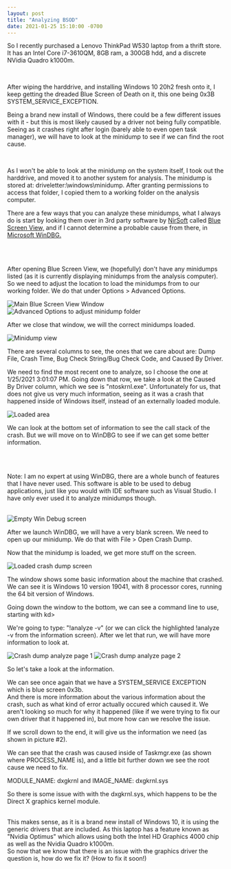 ```yaml
---
layout: post
title: "Analyzing BSOD"
date: 2021-01-25 15:10:00 -0700
---
```


So I recently purchased a Lenovo ThinkPad W530 laptop from a thrift store. It has an Intel Core i7-3610QM, 8GB ram, a 300GB hdd, and a discrete NVidia Quadro k1000m.

<br />

After wiping the harddrive, and installing Windows 10 20h2 fresh onto it, I keep getting the dreaded Blue Screen of Death on it, this one being 0x3B SYSTEM_SERVICE_EXCEPTION.

Being a brand new install of Windows, there could be a few different issues with it - but this is most likely caused by a driver not being fully compatible. Seeing as it crashes right after login (barely able to even open task manager), we will have to look at the minidump to see if we can find the root cause.

<br />

As I won't be able to look at the minidump on the system itself, I took out the harddrive, and moved it to another system for analysis. The minidump is stored at: driveletter:\windows\minidump. After granting permissions to access that folder, I copied them to a working folder on the analysis computer.

There are a few ways that you can analyze these minidumps, what I always do is start by looking them over in 3rd party software by [NirSoft](https://www.nirsoft.net/) called [Blue Screen View,](https://www.nirsoft.net/utils/blue_screen_view.html) and if I cannot determine a probable cause from there, in [Microsoft WinDBG.](https://docs.microsoft.com/en-us/windows-hardware/drivers/debugger/debugger-download-tools)

<br /><br />

After opening Blue Screen View, we (hopefully) don't have any minidumps listed (as it is currently displaying minidumps from the analysis computer). So we need to adjust the location to load the minidumps from to our working folder. We do that under Options > Advanced Options.

![Main Blue Screen View Window](/assets/images/2021-01-25-BlueScreen/1.png)
![Advanced Options to adjust minidump folder](/assets/images/2021-01-25-BlueScreen/2.png)

After we close that window, we will the correct minidumps loaded.

![Minidump view](/assets/images/2021-01-25-BlueScreen/3.png)

There are several columns to see, the ones that we care about are: Dump File, Crash Time, Bug Check String/Bug Check Code, and Caused By Driver.

We need to find the most recent one to analyze, so I choose the one at 1/25/2021 3:01:07 PM. Going down that row, we take a look at the Caused By Driver column, which we see is "ntoskrnl.exe". Unfortunately for us, that does not give us very much information, seeing as it was a crash that happened inside of Windows itself, instead of an externally loaded module.

![Loaded area](/assets/images/2021-01-25-BlueScreen/4.png)

We can look at the bottom set of information to see the call stack of the crash. But we will move on to WinDBG to see if we can get some better information.

<br /><br />

Note: I am no expert at using WinDBG, there are a whole bunch of features that I have never used. This software is able to be used to debug applications, just like you would with IDE software such as Visual Studio. I have only ever used it to analyze minidumps though.
<br /><br />

![Empty Win Debug screen](/assets/images/2021-01-25-BlueScreen/5.png)

After we launch WinDBG, we will have a very blank screen. We need to open up our minidump. We do that with File > Open Crash Dump.

Now that the minidump is loaded, we get more stuff on the screen.

![Loaded crash dump screen](/assets/images/2021-01-25-BlueScreen/6.png)

The window shows some basic information about the machine that crashed. We can see it is Windows 10 version 19041, with 8 processor cores, running the 64 bit version of Windows.

Going down the window to the bottom, we can see a command line to use, starting with kd>

We're going to type: "!analyze -v" (or we can click the highlighted !analyze -v from the information screen). After we let that run, we will have more information to look at.

![Crash dump analyze page 1](/assets/images/2021-01-25-BlueScreen/7.png)
![Crash dump analyze page 2](/assets/images/2021-01-25-BlueScreen/8.png)

So let's take a look at the information. 
<br />

We can see once again that we have a SYSTEM_SERVICE EXCEPTION which is blue screen 0x3b.<br />
And there is more information about the various information about the crash, such as what kind of error actually occured which caused it. We aren't looking so much for why it happened (like if we were trying to fix our own driver that it happened in), but more how can we resolve the issue.

If we scroll down to the end, it will give us the information we need (as shown in picture #2).

We can see that the crash was caused inside of Taskmgr.exe (as shown where PROCESS_NAME is), and a little bit further down we see the root cause we need to fix.

MODULE_NAME: dxgkrnl and IMAGE_NAME: dxgkrnl.sys
<br />

So there is some issue with with the dxgkrnl.sys, which happens to be the Direct X graphics kernel module.

<br />
This makes sense, as it is a brand new install of Windows 10, it is using the generic drivers that are included. As this laptop has a feature known as "Nvidia Optimus" which allows using both the Intel HD Graphics 4000 chip as well as the Nvidia Quadro k1000m.
<br />
So now that we know that there is an issue with the graphics driver the question is, how do we fix it? (How to fix it soon!)